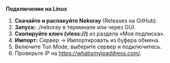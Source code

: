 <b>Подключение на Linux</b>

1. <b>Скачайте и распакуйте Nekoray</b> (Releases на GitHub).
2. <b>Запуск:</b> ./nekoray в терминале или через GUI.
3. <b>Скопируйте ключ (vless://)</b> из раздела «Моя подписка».
4. <b>Импорт:</b> Сервер → Импортировать из буфера обмена.
5. Включите Tun Mode, выберите сервер и подключитесь.
6. Проверьте IP на https://whatismyipaddress.com/.